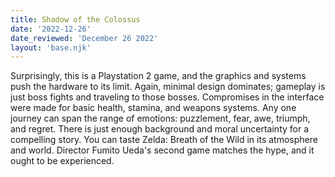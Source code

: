 ```yaml
---
title: Shadow of the Colossus
date: '2022-12-26'
date_reviewed: 'December 26 2022'
layout: 'base.njk'
---
```


Surprisingly, this is a Playstation 2 game, and the graphics and systems
push the hardware to its limit. Again, minimal design dominates; gameplay
is just boss fights and traveling to those bosses. Compromises in the
interface were made for basic health, stamina, and weapons systems. Any
one journey can span the range of emotions: puzzlement, fear, awe,
triumph, and regret. There is just enough background and moral uncertainty
for a compelling story. You can taste Zelda: Breath of the Wild in its
atmosphere and world. Director Fumito Ueda's second game matches the hype,
and it ought to be experienced.